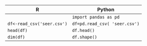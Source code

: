 

|R|Python |
|--|--|
| | ```import pandas as pd```|
| ```df<-read_csv('seer.csv')```| ```df=pd.read_csv( 'seer.csv')```  |
| ```head(df)```| ```df.head()``` |
| ```dim(df)```| ```df.shape()``` |
